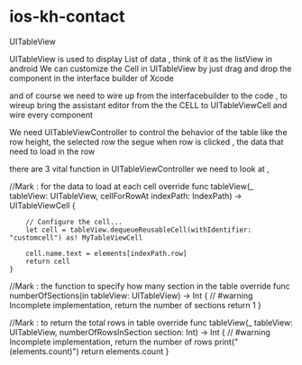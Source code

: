 # ios-kh-contact
UITableView

UITableView is used to display List of data , think of it as the listView in android
We can customize the Cell in UITableView by just drag and drop the component in the interface builder of Xcode

and of course we need to wire up from the interfacebuilder to the code ,
to wireup bring the assistant editor from the the CELL to UITableViewCell and wire every component

We need UITableViewController to control the behavior of the table like the row height, the selected row the segue when row is clicked , the data that need to load in the row

there are 3 vital function in UITableViewController we need to look at ,  

//Mark : for the data to load at each cell
override func tableView(_ tableView: UITableView, cellForRowAt indexPath: IndexPath) -> UITableViewCell {


        // Configure the cell...
        let cell = tableView.dequeueReusableCell(withIdentifier: "customcell") as! MyTableViewCell

        cell.name.text = elements[indexPath.row]
        return cell
    }

//Mark : the function to specify how many section in the table
override func numberOfSections(in tableView: UITableView) -> Int {
        // #warning Incomplete implementation, return the number of sections
        return 1
    }

//Mark : to return the total rows in table
    override func tableView(_ tableView: UITableView, numberOfRowsInSection section: Int) -> Int {
        // #warning Incomplete implementation, return the number of rows
        print("\(elements.count)")
        return elements.count
    }
